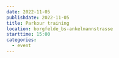 ```yaml
---
date: 2022-11-05
publishdate: 2022-11-05
title: Parkour training
location: borgfelde_bs-ankelmannstrasse
starttime: 15:00
categories:
  - event
---
```


